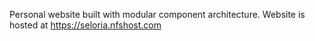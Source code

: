 
Personal website built with modular component architecture.
Website is hosted at https://seloria.nfshost.com

